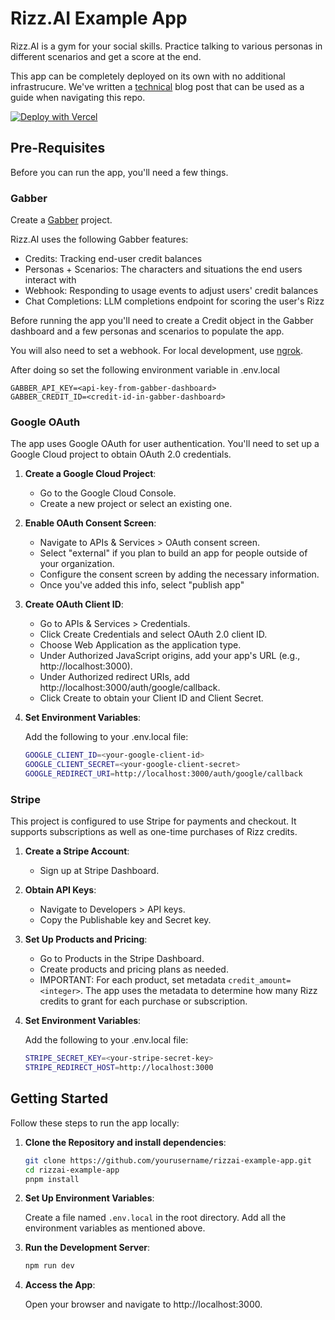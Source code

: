 # Rizz.AI Example App

Rizz.AI is a gym for your social skills. Practice talking to various personas in different scenarios and get a score at the end.

This app can be completely deployed on its own with no additional infrastrucure. We've written a [technical](https://docs.gabber.dev/sample-app) blog post that can be used as a guide when navigating this repo.

[![Deploy with Vercel](https://vercel.com/button)](https://vercel.com/new/clone?repository-url=https%3A%2F%2Fgithub.com%2Fgabber-dev%2Fexample-app-rizz-ai&env=GABBER_API_KEY,GABBER_CREDIT_ID,STRIPE_SECRET_KEY,STRIPE_REDIRECT_HOST,GOOGLE_CLIENT_ID,GOOGLE_CLIENT_SECRET,GOOGLE_REDIRECT_URI&project-name=rizz-ai-clone)

## Pre-Requisites

Before you can run the app, you'll need a few things.

### Gabber

Create a [Gabber](https://app.gabber.dev) project.

Rizz.AI uses the following Gabber features:
- Credits: Tracking end-user credit balances
- Personas + Scenarios: The characters and situations the end users interact with
- Webhook: Responding to usage events to adjust users' credit balances
- Chat Completions: LLM completions endpoint for scoring the user's Rizz

Before running the app you'll need to create a Credit object in the Gabber dashboard
and a few personas and scenarios to populate the app.

You will also need to set a webhook. For local development, use [ngrok](https://chatgpt.com/share/674aa232-bb14-800e-b0b5-35a5c8c787ca).

After doing so set the following environment variable in .env.local

```
GABBER_API_KEY=<api-key-from-gabber-dashboard>
GABBER_CREDIT_ID=<credit-id-in-gabber-dashboard>
```

### Google OAuth
The app uses Google OAuth for user authentication. You'll need to set up a Google Cloud project to obtain OAuth 2.0 credentials.

1. **Create a Google Cloud Project**:
   - Go to the Google Cloud Console.
   - Create a new project or select an existing one.
2. **Enable OAuth Consent Screen**:
   - Navigate to APIs & Services > OAuth consent screen.
   - Select "external" if you plan to build an app for people outside of your organization.
   - Configure the consent screen by adding the necessary information.
   - Once you've added this info, select "publish app"
3. **Create OAuth Client ID**:
   - Go to APIs & Services > Credentials.
   - Click Create Credentials and select OAuth 2.0 client ID.
   - Choose Web Application as the application type.
   - Under Authorized JavaScript origins, add your app's URL (e.g., http://localhost:3000).
   - Under Authorized redirect URIs, add http://localhost:3000/auth/google/callback.
   - Click Create to obtain your Client ID and Client Secret.
4. **Set Environment Variables**:

   Add the following to your .env.local file:

   ```bash
   GOOGLE_CLIENT_ID=<your-google-client-id>
   GOOGLE_CLIENT_SECRET=<your-google-client-secret>
   GOOGLE_REDIRECT_URI=http://localhost:3000/auth/google/callback
   ```

### Stripe

This project is configured to use Stripe for payments and checkout. It supports subscriptions as well as one-time purchases of Rizz credits.

1. **Create a Stripe Account**:
   - Sign up at Stripe Dashboard.
2. **Obtain API Keys**:
   - Navigate to Developers > API keys.
   - Copy the Publishable key and Secret key.
3. **Set Up Products and Pricing**:
   - Go to Products in the Stripe Dashboard.
   - Create products and pricing plans as needed.
   - IMPORTANT: For each product, set metadata `credit_amount=<integer>`. The app uses the metadata to determine how many Rizz credits to grant for each purchase or subscription.
4. **Set Environment Variables**:
   
   Add the following to your .env.local file:
   
   ```bash
   STRIPE_SECRET_KEY=<your-stripe-secret-key>
   STRIPE_REDIRECT_HOST=http://localhost:3000
   ```
## Getting Started
Follow these steps to run the app locally:

1. **Clone the Repository and install dependencies**:

   ```bash
   git clone https://github.com/yourusername/rizzai-example-app.git
   cd rizzai-example-app
   pnpm install
   ```

2. **Set Up Environment Variables**:

   Create a file named `.env.local` in the root directory.
   Add all the environment variables as mentioned above.

3. **Run the Development Server**:

   ```bash
   npm run dev
   ```

4. **Access the App**:

   Open your browser and navigate to http://localhost:3000.
